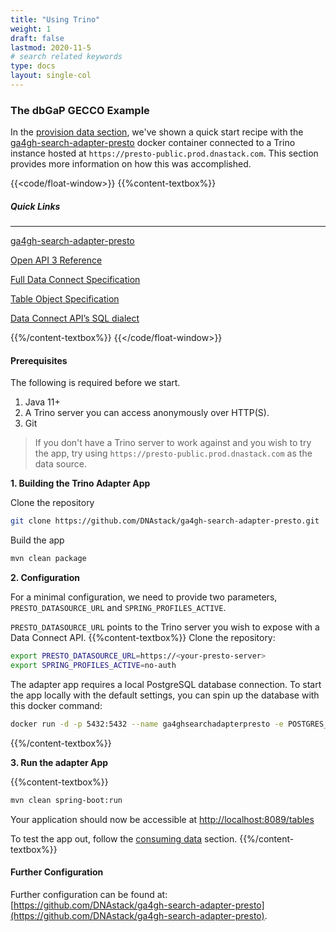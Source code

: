 ```yaml
---
title: "Using Trino"
weight: 1
draft: false
lastmod: 2020-11-5
# search related keywords
type: docs
layout: single-col
---
```

### The dbGaP GECCO Example

In the [provision data section](/docs/getting-started/provision-data/), we've shown a quick start recipe with the [ga4gh-search-adapter-presto](https://github.com/DNAstack/ga4gh-search-adapter-presto) docker container connected to a Trino instance hosted at `https://presto-public.prod.dnastack.com`. This section provides more information on how this was accomplished.

{{<code/float-window>}}
{{%content-textbox%}}
##### Quick Links
---
[ga4gh-search-adapter-presto](https://github.com/DNAstack/ga4gh-search-adapter-presto)

[Open API 3 Reference](/api)

[Full Data Connect Specification](https://github.com/ga4gh-discovery/data-connect/blob/develop/SPEC.md)

[Table Object Specification](https://github.com/ga4gh-discovery/data-connect/blob/develop/TABLE.md)

[Data Connect API’s SQL dialect](https://github.com/ga4gh-discovery/data-connect/blob/develop/SPEC.md#sql-functions)

{{%/content-textbox%}}
{{</code/float-window>}}

#### Prerequisites 
The following is required before we start.
1. Java 11+
1. A Trino server you can access anonymously over HTTP(S).
1. Git
> If you don't have a Trino server to work against and you wish to try the app, try using `https://presto-public.prod.dnastack.com` as the data source.

**1. Building the Trino Adapter App**

Clone the repository
``` bash
git clone https://github.com/DNAstack/ga4gh-search-adapter-presto.git
```
Build the app
```bash
mvn clean package
``` 


**2. Configuration**

For a minimal configuration, we need to provide two parameters, `PRESTO_DATASOURCE_URL` and `SPRING_PROFILES_ACTIVE`.

`PRESTO_DATASOURCE_URL` points to the Trino server you wish to expose with a Data Connect API.
{{%content-textbox%}}
Clone the repository:
``` bash
export PRESTO_DATASOURCE_URL=https://<your-presto-server>
export SPRING_PROFILES_ACTIVE=no-auth
```
The adapter app requires a local PostgreSQL database connection. To start the app locally with the default settings, you can spin up the database with this docker command:
```bash
docker run -d -p 5432:5432 --name ga4ghsearchadapterpresto -e POSTGRES_USER=ga4ghsearchadapterpresto -e POSTGRES_PASSWORD=ga4ghsearchadapterpresto postgres
``` 
{{%/content-textbox%}}

**3. Run the adapter App**

{{%content-textbox%}}
``` bash
mvn clean spring-boot:run
```
Your application should now be accessible at [http://localhost:8089/tables](http://localhost:8089/tables)

To test the app out, follow the [consuming data](/docs/getting-started/consume-data/) section.
{{%/content-textbox%}}

#### Further Configuration
Further configuration can be found at: [https://github.com/DNAstack/ga4gh-search-adapter-presto](https://github.com/DNAstack/ga4gh-search-adapter-presto).
